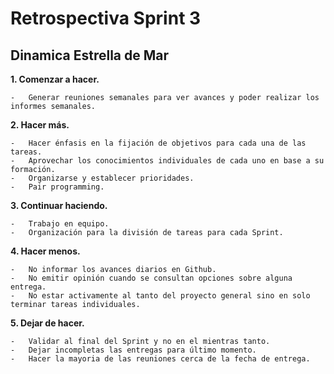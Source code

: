 # Retrospectiva Sprint 3

## Dinamica Estrella de Mar

**1. Comenzar a hacer.**


    -	Generar reuniones semanales para ver avances y poder realizar los informes semanales.    
    

**2. Hacer más.**

    -	Hacer énfasis en la fijación de objetivos para cada una de las tareas.
    -	Aprovechar los conocimientos individuales de cada uno en base a su formación.
    -	Organizarse y establecer prioridades.
    -	Pair programming.
    

**3. Continuar haciendo.**

    -	Trabajo en equipo.
    -	Organización para la división de tareas para cada Sprint.
    

**4. Hacer menos.**

    -	No informar los avances diarios en Github.
    -	No emitir opinión cuando se consultan opciones sobre alguna entrega.
    -	No estar activamente al tanto del proyecto general sino en solo terminar tareas individuales.
    

**5. Dejar de hacer.**

    -	Validar al final del Sprint y no en el mientras tanto.
    -   Dejar incompletas las entregas para último momento.
    -   Hacer la mayoria de las reuniones cerca de la fecha de entrega.